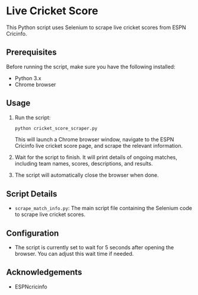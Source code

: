 # Live Cricket Score

This Python script uses Selenium to scrape live cricket scores from ESPN Cricinfo.

## Prerequisites

Before running the script, make sure you have the following installed:

- Python 3.x
- Chrome browser

## Usage

1. Run the script:

    ```bash
    python cricket_score_scraper.py
    ```

   This will launch a Chrome browser window, navigate to the ESPN Cricinfo live cricket score page, and scrape the relevant information.

2. Wait for the script to finish. It will print details of ongoing matches, including team names, scores, descriptions, and results.

3. The script will automatically close the browser when done.

## Script Details

- `scrape_match_info.py`: The main script file containing the Selenium code to scrape live cricket scores.

## Configuration

- The script is currently set to wait for 5 seconds after opening the browser. You can adjust this wait time if needed.

## Acknowledgements

- ESPNcricinfo
